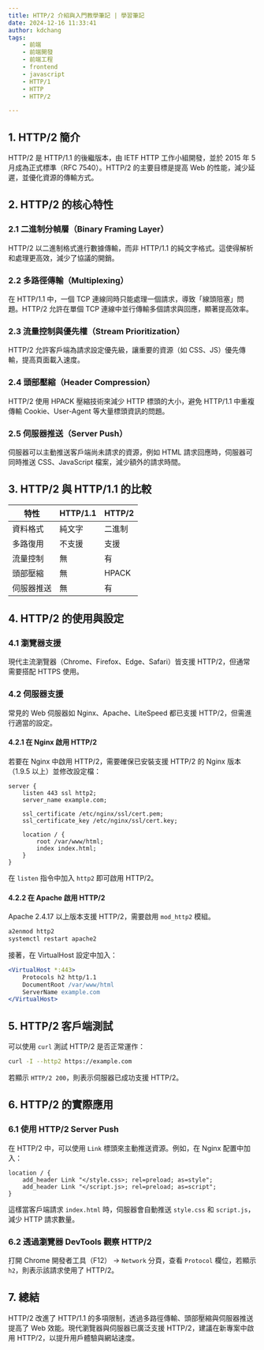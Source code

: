 ```yaml
---
title: HTTP/2 介紹與入門教學筆記 | 學習筆記
date: 2024-12-16 11:33:41
author: kdchang
tags: 
    - 前端
    - 前端開發
    - 前端工程
    - frontend
    - javascript
    - HTTP/1
    - HTTP
    - HTTP/2

---
```


## 1. HTTP/2 簡介

HTTP/2 是 HTTP/1.1 的後繼版本，由 IETF HTTP 工作小組開發，並於 2015 年 5 月成為正式標準（RFC 7540）。HTTP/2 的主要目標是提高 Web 的性能，減少延遲，並優化資源的傳輸方式。

## 2. HTTP/2 的核心特性

### 2.1 二進制分幀層（Binary Framing Layer）
HTTP/2 以二進制格式進行數據傳輸，而非 HTTP/1.1 的純文字格式。這使得解析和處理更高效，減少了協議的開銷。

### 2.2 多路徑傳輸（Multiplexing）
在 HTTP/1.1 中，一個 TCP 連線同時只能處理一個請求，導致「線頭阻塞」問題。HTTP/2 允許在單個 TCP 連線中並行傳輸多個請求與回應，顯著提高效率。

### 2.3 流量控制與優先權（Stream Prioritization）
HTTP/2 允許客戶端為請求設定優先級，讓重要的資源（如 CSS、JS）優先傳輸，提高頁面載入速度。

### 2.4 頭部壓縮（Header Compression）
HTTP/2 使用 HPACK 壓縮技術來減少 HTTP 標頭的大小，避免 HTTP/1.1 中重複傳輸 Cookie、User-Agent 等大量標頭資訊的問題。

### 2.5 伺服器推送（Server Push）
伺服器可以主動推送客戶端尚未請求的資源，例如 HTML 請求回應時，伺服器可同時推送 CSS、JavaScript 檔案，減少額外的請求時間。

## 3. HTTP/2 與 HTTP/1.1 的比較

| 特性 | HTTP/1.1 | HTTP/2 |
|------|---------|--------|
| 資料格式 | 純文字 | 二進制 |
| 多路復用 | 不支援 | 支援 |
| 流量控制 | 無 | 有 |
| 頭部壓縮 | 無 | HPACK |
| 伺服器推送 | 無 | 有 |

## 4. HTTP/2 的使用與設定

### 4.1 瀏覽器支援
現代主流瀏覽器（Chrome、Firefox、Edge、Safari）皆支援 HTTP/2，但通常需要搭配 HTTPS 使用。

### 4.2 伺服器支援
常見的 Web 伺服器如 Nginx、Apache、LiteSpeed 都已支援 HTTP/2，但需進行適當的設定。

#### 4.2.1 在 Nginx 啟用 HTTP/2

若要在 Nginx 中啟用 HTTP/2，需要確保已安裝支援 HTTP/2 的 Nginx 版本（1.9.5 以上）並修改設定檔：

```nginx
server {
    listen 443 ssl http2;
    server_name example.com;

    ssl_certificate /etc/nginx/ssl/cert.pem;
    ssl_certificate_key /etc/nginx/ssl/cert.key;

    location / {
        root /var/www/html;
        index index.html;
    }
}
```

在 `listen` 指令中加入 `http2` 即可啟用 HTTP/2。

#### 4.2.2 在 Apache 啟用 HTTP/2

Apache 2.4.17 以上版本支援 HTTP/2，需要啟用 `mod_http2` 模組。

```bash
a2enmod http2
systemctl restart apache2
```

接著，在 VirtualHost 設定中加入：

```apache
<VirtualHost *:443>
    Protocols h2 http/1.1
    DocumentRoot /var/www/html
    ServerName example.com
</VirtualHost>
```

## 5. HTTP/2 客戶端測試

可以使用 `curl` 測試 HTTP/2 是否正常運作：

```bash
curl -I --http2 https://example.com
```

若顯示 `HTTP/2 200`，則表示伺服器已成功支援 HTTP/2。

## 6. HTTP/2 的實際應用

### 6.1 使用 HTTP/2 Server Push

在 HTTP/2 中，可以使用 `Link` 標頭來主動推送資源。例如，在 Nginx 配置中加入：

```nginx
location / {
    add_header Link "</style.css>; rel=preload; as=style";
    add_header Link "</script.js>; rel=preload; as=script";
}
```

這樣當客戶端請求 `index.html` 時，伺服器會自動推送 `style.css` 和 `script.js`，減少 HTTP 請求數量。

### 6.2 透過瀏覽器 DevTools 觀察 HTTP/2

打開 Chrome 開發者工具（F12） → `Network` 分頁，查看 `Protocol` 欄位，若顯示 `h2`，則表示該請求使用了 HTTP/2。

## 7. 總結

HTTP/2 改進了 HTTP/1.1 的多項限制，透過多路徑傳輸、頭部壓縮與伺服器推送提高了 Web 效能。現代瀏覽器與伺服器已廣泛支援 HTTP/2，建議在新專案中啟用 HTTP/2，以提升用戶體驗與網站速度。


